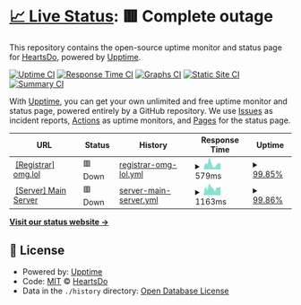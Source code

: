 # [📈 Live Status](https://uptime.heartsdo.omg.lol): <!--live status--> **🟥 Complete outage**

This repository contains the open-source uptime monitor and status page for [HeartsDo](https://www.notion.so/heartsdo/About-me-7c30b22324d149148e2f6d8471882fe3), powered by [Upptime](https://github.com/upptime/upptime).

[![Uptime CI](https://github.com/HeartsDo-DEV/YnH-Instance-Status/workflows/Uptime%20CI/badge.svg)](https://github.com/HeartsDo-DEV/YnH-Instance-Status/actions?query=workflow%3A%22Uptime+CI%22)
[![Response Time CI](https://github.com/HeartsDo-DEV/YnH-Instance-Status/workflows/Response%20Time%20CI/badge.svg)](https://github.com/HeartsDo-DEV/YnH-Instance-Status/actions?query=workflow%3A%22Response+Time+CI%22)
[![Graphs CI](https://github.com/HeartsDo-DEV/YnH-Instance-Status/workflows/Graphs%20CI/badge.svg)](https://github.com/HeartsDo-DEV/YnH-Instance-Status/actions?query=workflow%3A%22Graphs+CI%22)
[![Static Site CI](https://github.com/HeartsDo-DEV/YnH-Instance-Status/workflows/Static%20Site%20CI/badge.svg)](https://github.com/HeartsDo-DEV/YnH-Instance-Status/actions?query=workflow%3A%22Static+Site+CI%22)
[![Summary CI](https://github.com/HeartsDo-DEV/YnH-Instance-Status/workflows/Summary%20CI/badge.svg)](https://github.com/HeartsDo-DEV/YnH-Instance-Status/actions?query=workflow%3A%22Summary+CI%22)

With [Upptime](https://upptime.js.org), you can get your own unlimited and free uptime monitor and status page, powered entirely by a GitHub repository. We use [Issues](https://github.com/HeartsDo-DEV/YnH-Instance-Status/issues) as incident reports, [Actions](https://github.com/HeartsDo-DEV/YnH-Instance-Status/actions) as uptime monitors, and [Pages](https://uptime.heartsdo.omg.lol) for the status page.

<!--start: status pages-->
<!-- This summary is generated by Upptime (https://github.com/upptime/upptime) -->
<!-- Do not edit this manually, your changes will be overwritten -->
<!-- prettier-ignore -->
| URL | Status | History | Response Time | Uptime |
| --- | ------ | ------- | ------------- | ------ |
| <img alt="" src="https://icons.duckduckgo.com/ip3/meta.omg.lol.ico" height="13"> [[Registrar] omg.lol](https://meta.omg.lol) | 🟥 Down | [registrar-omg-lol.yml](https://github.com/HeartsDo-Dev/YnH-Instance-Status/commits/HEAD/history/registrar-omg-lol.yml) | <details><summary><img alt="Response time graph" src="./graphs/registrar-omg-lol/response-time-week.png" height="20"> 579ms</summary><br><a href="https://uptime.heartsdo.omg.lol/history/registrar-omg-lol"><img alt="Response time 469" src="https://img.shields.io/endpoint?url=https%3A%2F%2Fraw.githubusercontent.com%2FHeartsDo-Dev%2FYnH-Instance-Status%2FHEAD%2Fapi%2Fregistrar-omg-lol%2Fresponse-time.json"></a><br><a href="https://uptime.heartsdo.omg.lol/history/registrar-omg-lol"><img alt="24-hour response time 639" src="https://img.shields.io/endpoint?url=https%3A%2F%2Fraw.githubusercontent.com%2FHeartsDo-Dev%2FYnH-Instance-Status%2FHEAD%2Fapi%2Fregistrar-omg-lol%2Fresponse-time-day.json"></a><br><a href="https://uptime.heartsdo.omg.lol/history/registrar-omg-lol"><img alt="7-day response time 579" src="https://img.shields.io/endpoint?url=https%3A%2F%2Fraw.githubusercontent.com%2FHeartsDo-Dev%2FYnH-Instance-Status%2FHEAD%2Fapi%2Fregistrar-omg-lol%2Fresponse-time-week.json"></a><br><a href="https://uptime.heartsdo.omg.lol/history/registrar-omg-lol"><img alt="30-day response time 804" src="https://img.shields.io/endpoint?url=https%3A%2F%2Fraw.githubusercontent.com%2FHeartsDo-Dev%2FYnH-Instance-Status%2FHEAD%2Fapi%2Fregistrar-omg-lol%2Fresponse-time-month.json"></a><br><a href="https://uptime.heartsdo.omg.lol/history/registrar-omg-lol"><img alt="1-year response time 507" src="https://img.shields.io/endpoint?url=https%3A%2F%2Fraw.githubusercontent.com%2FHeartsDo-Dev%2FYnH-Instance-Status%2FHEAD%2Fapi%2Fregistrar-omg-lol%2Fresponse-time-year.json"></a></details> | <details><summary><a href="https://uptime.heartsdo.omg.lol/history/registrar-omg-lol">99.85%</a></summary><a href="https://uptime.heartsdo.omg.lol/history/registrar-omg-lol"><img alt="All-time uptime 99.80%" src="https://img.shields.io/endpoint?url=https%3A%2F%2Fraw.githubusercontent.com%2FHeartsDo-Dev%2FYnH-Instance-Status%2FHEAD%2Fapi%2Fregistrar-omg-lol%2Fuptime.json"></a><br><a href="https://uptime.heartsdo.omg.lol/history/registrar-omg-lol"><img alt="24-hour uptime 99.45%" src="https://img.shields.io/endpoint?url=https%3A%2F%2Fraw.githubusercontent.com%2FHeartsDo-Dev%2FYnH-Instance-Status%2FHEAD%2Fapi%2Fregistrar-omg-lol%2Fuptime-day.json"></a><br><a href="https://uptime.heartsdo.omg.lol/history/registrar-omg-lol"><img alt="7-day uptime 99.85%" src="https://img.shields.io/endpoint?url=https%3A%2F%2Fraw.githubusercontent.com%2FHeartsDo-Dev%2FYnH-Instance-Status%2FHEAD%2Fapi%2Fregistrar-omg-lol%2Fuptime-week.json"></a><br><a href="https://uptime.heartsdo.omg.lol/history/registrar-omg-lol"><img alt="30-day uptime 99.85%" src="https://img.shields.io/endpoint?url=https%3A%2F%2Fraw.githubusercontent.com%2FHeartsDo-Dev%2FYnH-Instance-Status%2FHEAD%2Fapi%2Fregistrar-omg-lol%2Fuptime-month.json"></a><br><a href="https://uptime.heartsdo.omg.lol/history/registrar-omg-lol"><img alt="1-year uptime 99.68%" src="https://img.shields.io/endpoint?url=https%3A%2F%2Fraw.githubusercontent.com%2FHeartsDo-Dev%2FYnH-Instance-Status%2FHEAD%2Fapi%2Fregistrar-omg-lol%2Fuptime-year.json"></a></details>
| <img alt="" src="https://icons.duckduckgo.com/ip3/heartsdo.omg.lol.ico" height="13"> [[Server] Main Server](https://heartsdo.omg.lol) | 🟥 Down | [server-main-server.yml](https://github.com/HeartsDo-Dev/YnH-Instance-Status/commits/HEAD/history/server-main-server.yml) | <details><summary><img alt="Response time graph" src="./graphs/server-main-server/response-time-week.png" height="20"> 1163ms</summary><br><a href="https://uptime.heartsdo.omg.lol/history/server-main-server"><img alt="Response time 869" src="https://img.shields.io/endpoint?url=https%3A%2F%2Fraw.githubusercontent.com%2FHeartsDo-Dev%2FYnH-Instance-Status%2FHEAD%2Fapi%2Fserver-main-server%2Fresponse-time.json"></a><br><a href="https://uptime.heartsdo.omg.lol/history/server-main-server"><img alt="24-hour response time 1270" src="https://img.shields.io/endpoint?url=https%3A%2F%2Fraw.githubusercontent.com%2FHeartsDo-Dev%2FYnH-Instance-Status%2FHEAD%2Fapi%2Fserver-main-server%2Fresponse-time-day.json"></a><br><a href="https://uptime.heartsdo.omg.lol/history/server-main-server"><img alt="7-day response time 1163" src="https://img.shields.io/endpoint?url=https%3A%2F%2Fraw.githubusercontent.com%2FHeartsDo-Dev%2FYnH-Instance-Status%2FHEAD%2Fapi%2Fserver-main-server%2Fresponse-time-week.json"></a><br><a href="https://uptime.heartsdo.omg.lol/history/server-main-server"><img alt="30-day response time 1030" src="https://img.shields.io/endpoint?url=https%3A%2F%2Fraw.githubusercontent.com%2FHeartsDo-Dev%2FYnH-Instance-Status%2FHEAD%2Fapi%2Fserver-main-server%2Fresponse-time-month.json"></a><br><a href="https://uptime.heartsdo.omg.lol/history/server-main-server"><img alt="1-year response time 869" src="https://img.shields.io/endpoint?url=https%3A%2F%2Fraw.githubusercontent.com%2FHeartsDo-Dev%2FYnH-Instance-Status%2FHEAD%2Fapi%2Fserver-main-server%2Fresponse-time-year.json"></a></details> | <details><summary><a href="https://uptime.heartsdo.omg.lol/history/server-main-server">99.86%</a></summary><a href="https://uptime.heartsdo.omg.lol/history/server-main-server"><img alt="All-time uptime 78.29%" src="https://img.shields.io/endpoint?url=https%3A%2F%2Fraw.githubusercontent.com%2FHeartsDo-Dev%2FYnH-Instance-Status%2FHEAD%2Fapi%2Fserver-main-server%2Fuptime.json"></a><br><a href="https://uptime.heartsdo.omg.lol/history/server-main-server"><img alt="24-hour uptime 99.52%" src="https://img.shields.io/endpoint?url=https%3A%2F%2Fraw.githubusercontent.com%2FHeartsDo-Dev%2FYnH-Instance-Status%2FHEAD%2Fapi%2Fserver-main-server%2Fuptime-day.json"></a><br><a href="https://uptime.heartsdo.omg.lol/history/server-main-server"><img alt="7-day uptime 99.86%" src="https://img.shields.io/endpoint?url=https%3A%2F%2Fraw.githubusercontent.com%2FHeartsDo-Dev%2FYnH-Instance-Status%2FHEAD%2Fapi%2Fserver-main-server%2Fuptime-week.json"></a><br><a href="https://uptime.heartsdo.omg.lol/history/server-main-server"><img alt="30-day uptime 98.45%" src="https://img.shields.io/endpoint?url=https%3A%2F%2Fraw.githubusercontent.com%2FHeartsDo-Dev%2FYnH-Instance-Status%2FHEAD%2Fapi%2Fserver-main-server%2Fuptime-month.json"></a><br><a href="https://uptime.heartsdo.omg.lol/history/server-main-server"><img alt="1-year uptime 78.29%" src="https://img.shields.io/endpoint?url=https%3A%2F%2Fraw.githubusercontent.com%2FHeartsDo-Dev%2FYnH-Instance-Status%2FHEAD%2Fapi%2Fserver-main-server%2Fuptime-year.json"></a></details>

<!--end: status pages-->

[**Visit our status website →**](https://uptime.heartsdo.omg.lol)

## 📄 License

- Powered by: [Upptime](https://github.com/upptime/upptime)
- Code: [MIT](./LICENSE) © [HeartsDo](https://www.notion.so/heartsdo/About-me-7c30b22324d149148e2f6d8471882fe3)
- Data in the `./history` directory: [Open Database License](https://opendatacommons.org/licenses/odbl/1-0/)
